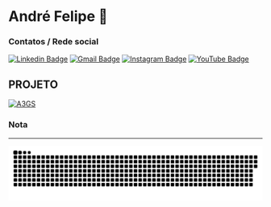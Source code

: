# André Felipe 👋


### Contatos / Rede social
[![Linkedin Badge](https://img.shields.io/badge/-André_Felipe-007FFF?style=flat-square&logo=Linkedin&logoColor=white&link=https://www.linkedin.com/in/andre-felipe-ti-dev/)](https://www.linkedin.com/in/andre-felipe-ti-dev/)
[![Gmail Badge](https://img.shields.io/badge/-dev.andre.ti@gmail.com-007FFF?style=flat-square&logo=Gmail&logoColor=white&link=mailto:dev.andre.ti@gmail.com)](mailto:dev.andre.ti@gmail.com)
[![Instagram Badge](https://img.shields.io/badge/-DelldMi-007FFF?style=flat-square&logo=instagram&logoColor=white&link=https://www.instagram.com/delldmi/)](https://www.instagram.com/delldmi/)
[![YouTube Badge](https://img.shields.io/badge/-Andre_Felipe-007FFF?style=flat-square&logo=youtube&logoColor=white&link=https://www.youtube.com/@andre-felipe/)](https://www.youtube.com/@andre-felipe)

          
### 

## PROJETO
[![A3GS](https://img.shields.io/badge/-A3GS-007FFF?style=flat-square&logo=site&logoColor=white&link=https://www.youtube.com/@andre-felipe/)](https://a3gs.com.br/)

###


###

### Nota
---       
<!--
<div>
<a href="https://github.com/DeldMi">
<img height="180em" src="https://github-readme-stats.vercel.app/api/top-langs/?username=DeldMi&layout=compact&langs_count=7&theme=react"/>
<img height="180em" src="https://github-readme-stats.vercel.app/api?username=DeldMi&show_icons=true&theme=react&include_all_commits=true&count_private=true"/>
</div>
-->
![Snake animation](https://github.com/DeldMI/DeldMi/blob/output/github-contribution-grid-snake.svg)
          
<!--
**DeldMi/DeldMi** is a ✨ _special_ ✨ repository because its `README.md` (this file) appears on your GitHub profile.

Here are some ideas to get you started:

- 🔭 I’m currently working on ...
- 🌱 I’m currently learning ...
- 👯 I’m looking to collaborate on ...
- 🤔 I’m looking for help with ...
- 💬 Ask me about ...
- 📫 How to reach me: ...
- 😄 Pronouns: ...
- ⚡ Fun fact: ...
-->
